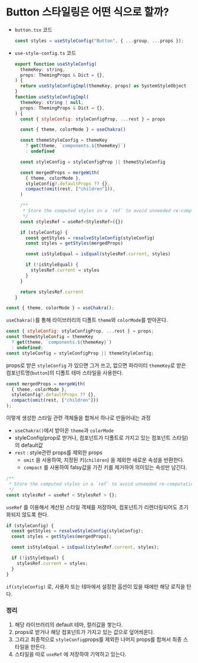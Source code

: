 # Button 스타일링은 어떤 식으로 할까?

- `button.tsx` 코드
  ```jsx
  const styles = useStyleConfig("Button", { ...group, ...props });
  ```
- `use-style-config.ts` 코드
  ```jsx
  export function useStyleConfig(
    themeKey: string,
    props: ThemingProps & Dict = {},
  ) {
    return useStyleConfigImpl(themeKey, props) as SystemStyleObject
  }
  function useStyleConfigImpl(
    themeKey: string | null,
    props: ThemingProps & Dict = {},
  ) {
    const { styleConfig: styleConfigProp, ...rest } = props

    const { theme, colorMode } = useChakra()

    const themeStyleConfig = themeKey
      ? get(theme, `components.${themeKey}`)
      : undefined

    const styleConfig = styleConfigProp || themeStyleConfig

    const mergedProps = mergeWith(
      { theme, colorMode },
      styleConfig?.defaultProps ?? {},
      compact(omit(rest, ["children"])),
    )

    /**
     * Store the computed styles in a `ref` to avoid unneeded re-computation
     */
    const stylesRef = useRef<StylesRef>({})

    if (styleConfig) {
      const getStyles = resolveStyleConfig(styleConfig)
      const styles = getStyles(mergedProps)

      const isStyleEqual = isEqual(stylesRef.current, styles)

      if (!isStyleEqual) {
        stylesRef.current = styles
      }
    }

    return stylesRef.current
  }
  ```

```jsx
const { theme, colorMode } = useChakra();
```

`useChakra()`를 통해 라이브러리의 디폴트 `theme`와 `colorMode`를 받아온다.

```jsx
const { styleConfig: styleConfigProp, ...rest } = props;
const themeStyleConfig = themeKey
  ? get(theme, `components.${themeKey}`)
  : undefined;
const styleConfig = styleConfigProp || themeStyleConfig;
```

props로 받은 `styleConfig` 가 있으면 그거 쓰고, 없으면 파라미터 `themeKey`로 받은 컴포넌트명(`button`)의 디폴트 테마 스타일을 사용한다.

```jsx
const mergedProps = mergeWith(
  { theme, colorMode },
  styleConfig?.defaultProps ?? {},
  compact(omit(rest, ["children"]))
);
```

이렇게 생성한 스타일 관련 객체들을 합쳐서 하나로 만들어내는 과정

- `useChakra()`에서 받아온 `theme`과 `colorMode`
- styleConfig(prop로 받거나, 컴포넌트가 디폴트로 가지고 있는 컴포넌트 스타일)의 default값
- `rest` : style관련 props를 제외한 props
  - `omit` 을 사용하여, 지정된 키(`children`) 을 제외한 새로운 속성을 반환한다.
  - `compact` 를 사용하여 falsy값을 가진 키를 제거하여 의미있는 속성만 남긴다.

```jsx
/**
 * Store the computed styles in a `ref` to avoid unneeded re-computation
 */
const stylesRef = useRef < StylesRef > {};
```

`useRef` 를 이용해서 계산된 스타일 객체를 저장하여, 컴포넌트가 리렌더링되어도 초기화되지 않도록 한다.

```jsx
if (styleConfig) {
  const getStyles = resolveStyleConfig(styleConfig);
  const styles = getStyles(mergedProps);

  const isStyleEqual = isEqual(stylesRef.current, styles);

  if (!isStyleEqual) {
    stylesRef.current = styles;
  }
}
```

`if(styleConfig)` 로, 사용자 또는 테마에서 설정한 옵션이 있을 때에만 해당 로직을 탄다.

### 정리

1. 해당 라이브러리의 default 테마, 컬러값을 쌓는다.
2. props로 받거나 해당 컴포넌트가 가지고 있는 값으로 덮어씌운다.
3. 그리고 최종적으로 `styleConfig`props를 제외한 나머지 props를 합쳐서 최종 스타일을 만든다.
4. 스타일을 따로 `useRef` 에 저장하여 기억하고 있는다.
